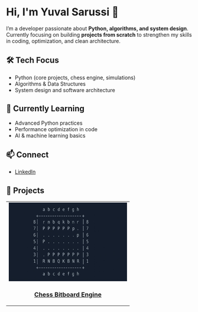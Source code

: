 # Hi, I'm Yuval Sarussi 👋

I’m a developer passionate about **Python, algorithms, and system design**.  
Currently focusing on building **projects from scratch** to strengthen my skills in coding, optimization, and clean architecture.

## 🛠️ Tech Focus
- Python (core projects, chess engine, simulations)  
- Algorithms & Data Structures  
- System design and software architecture  

## 🌱 Currently Learning
- Advanced Python practices  
- Performance optimization in code  
- AI & machine learning basics  

## 📫 Connect
- [LinkedIn](https://www.linkedin.com/in/yuval-sarussi-a5900b373/)

## 🚀 Projects

<table>
  <tr>
    <td align="center">
      <a href="https://github.com/yuvalsarussi1/Chess_engine-Bit_board-">
        <img src="https://raw.githubusercontent.com/yuvalsarussi1/Chess_engine-Bit_board-/main/chessboard_1280x640_compressed.jpg" width="320px" alt="Chess Bitboard Engine"/><br />
        <b><h3>Chess Bitboard Engine</h3></b>
      </a>
    </td>
  </tr>
</table>

